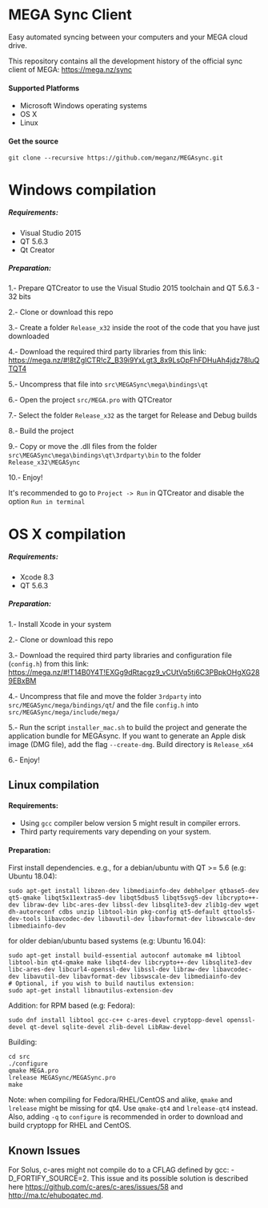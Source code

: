 MEGA Sync Client
================

Easy automated syncing between your computers and your MEGA cloud drive.

This repository contains all the development history of the official sync client of MEGA:
https://mega.nz/sync

#### Supported Platforms

* Microsoft Windows operating systems
* OS X
* Linux

#### Get the source
```
git clone --recursive https://github.com/meganz/MEGAsync.git
```

# Windows compilation

##### Requirements:
* Visual Studio 2015
* QT 5.6.3
* Qt Creator

##### Preparation:
1.- Prepare QTCreator to use the Visual Studio 2015 toolchain and QT 5.6.3 - 32 bits

2.- Clone or download this repo

3.- Create a folder `Release_x32` inside the root of the code that you have just downloaded

4.- Download the required third party libraries from this link:
https://mega.nz/#!8tZglCTR!cZ_B39i9YxLgt3_8x9LsOpFhFDHuAh4jdz78IuQTQT4

5.- Uncompress that file into `src\MEGASync\mega\bindings\qt`

6.- Open the project `src/MEGA.pro` with QTCreator

7.- Select the folder `Release_x32` as the target for Release and Debug builds

8.- Build the project

9.- Copy or move the .dll files from the folder `src\MEGASync\mega\bindings\qt\3rdparty\bin` to the folder `Release_x32\MEGASync`

10.-  Enjoy!

It's recommended to go to `Project -> Run` in QTCreator and disable the option `Run in terminal`

# OS X compilation

##### Requirements:
* Xcode 8.3
* QT 5.6.3

##### Preparation:
1.- Install Xcode in your system

2.- Clone or download this repo

3.- Download the required third party libraries and configuration file (`config.h`) from this link:
https://mega.nz/#!T14B0Y4T!EXGg9dRtacgz9_vCUtVq5tj6C3PBpkOHgXG289EBxBM

4.- Uncompress that file and move the folder `3rdparty` into `src/MEGASync/mega/bindings/qt`/ and the file `config.h` into `src/MEGASync/mega/include/mega/`

5.- Run the script `installer_mac.sh` to build the project and generate the application bundle for MEGAsync. If you want to generate an Apple disk image (DMG file), add the flag `--create-dmg`. Build directory is `Release_x64`

6.- Enjoy!

## Linux compilation

#### Requirements:

* Using `gcc` compiler below version 5 might result in compiler errors. 
* Third party requirements vary depending on your system.


#### Preparation:

First install dependencies. e.g., for a debian/ubuntu with QT >= 5.6 (e.g: Ubuntu 18.04):
```
sudo apt-get install libzen-dev libmediainfo-dev debhelper qtbase5-dev qt5-qmake libqt5x11extras5-dev libqt5dbus5 libqt5svg5-dev libcrypto++-dev libraw-dev libc-ares-dev libssl-dev libsqlite3-dev zlib1g-dev wget dh-autoreconf cdbs unzip libtool-bin pkg-config qt5-default qttools5-dev-tools libavcodec-dev libavutil-dev libavformat-dev libswscale-dev libmediainfo-dev
```

for older debian/ubuntu based systems (e.g: Ubuntu 16.04):
```
sudo apt-get install build-essential autoconf automake m4 libtool libtool-bin qt4-qmake make libqt4-dev libcrypto++-dev libsqlite3-dev libc-ares-dev libcurl4-openssl-dev libssl-dev libraw-dev libavcodec-dev libavutil-dev libavformat-dev libswscale-dev libmediainfo-dev
# Optional, if you wish to build nautilus extension:
sudo apt-get install libnautilus-extension-dev
```

Addition: for RPM based (e.g: Fedora): 
```
sudo dnf install libtool gcc-c++ c-ares-devel cryptopp-devel openssl-devel qt-devel sqlite-devel zlib-devel LibRaw-devel
```

Building:
```
cd src
./configure
qmake MEGA.pro
lrelease MEGASync/MEGASync.pro
make
```

Note: when compiling for Fedora/RHEL/CentOS and alike, `qmake` and `lrelease` might be missing for qt4. Use `qmake-qt4` and `lrelease-qt4` instead. Also, adding `-q` to `configure` is recommended in order to download and build cryptopp for RHEL and CentOS.

Known Issues
------------
For Solus, c-ares might not compile do to a CFLAG defined by gcc: -D_FORTIFY_SOURCE=2. This issue and its possible solution is described here https://github.com/c-ares/c-ares/issues/58 and http://ma.tc/ehuboqatec.md.
